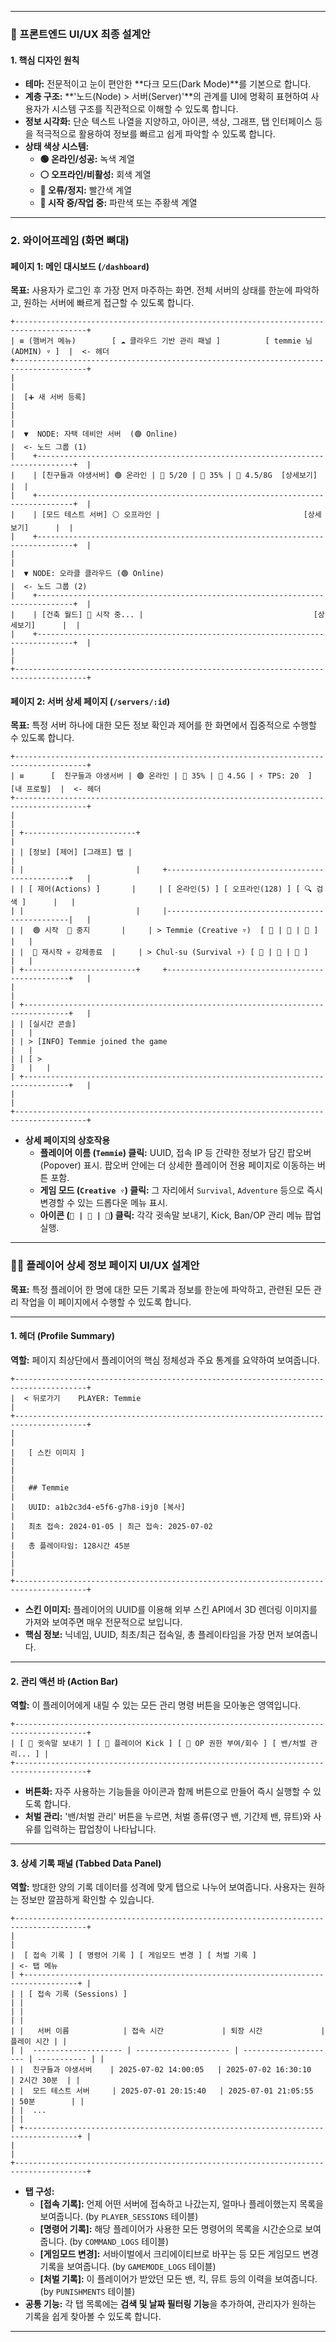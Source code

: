 -----

### 🎨 프론트엔드 UI/UX 최종 설계안

#### 1\. 핵심 디자인 원칙

  * **테마:** 전문적이고 눈이 편안한 \*\*다크 모드(Dark Mode)\*\*를 기본으로 합니다.
  * **계층 구조:** \*\*'노드(Node) \> 서버(Server)'\*\*의 관계를 UI에 명확히 표현하여 사용자가 시스템 구조를 직관적으로 이해할 수 있도록 합니다.
  * **정보 시각화:** 단순 텍스트 나열을 지양하고, 아이콘, 색상, 그래프, 탭 인터페이스 등을 적극적으로 활용하여 정보를 빠르고 쉽게 파악할 수 있도록 합니다.
  * **상태 색상 시스템:**
      * **🟢 온라인/성공:** 녹색 계열
      * **⚪ 오프라인/비활성:** 회색 계열
      * **🔴 오류/정지:** 빨간색 계열
      * **🔵 시작 중/작업 중:** 파란색 또는 주황색 계열

-----

### 2\. 와이어프레임 (화면 뼈대)

#### **페이지 1: 메인 대시보드 (`/dashboard`)**

**목표:** 사용자가 로그인 후 가장 먼저 마주하는 화면. 전체 서버의 상태를 한눈에 파악하고, 원하는 서버에 빠르게 접근할 수 있도록 합니다.

```
+--------------------------------------------------------------------------------------+
| ≡ (햄버거 메뉴)        [ ☁️ 클라우드 기반 관리 패널 ]          [ temmie 님 (ADMIN) ▿ ]  |  <- 헤더
+--------------------------------------------------------------------------------------+
|                                                                                      |
|  [➕ 새 서버 등록]                                                                    |
|                                                                                      |
|  ▼  NODE: 자택 데비안 서버  (🟢 Online)                                             |  <- 노드 그룹 (1)
|    +------------------------------------------------------------------------------+  |
|    | [친구들과 야생서버] 🟢 온라인 | 👥 5/20 | 🧠 35% | 💾 4.5/8G  [상세보기]      |  |
|    +------------------------------------------------------------------------------+  |
|    | [모드 테스트 서버] ⚪ 오프라인 |                                [상세보기]      |  |
|    +------------------------------------------------------------------------------+  |
|                                                                                      |
|  ▼ NODE: 오라클 클라우드 (🟢 Online)                                                 |  <- 노드 그룹 (2)
|    +------------------------------------------------------------------------------+  |
|    | [건축 월드] 🔵 시작 중... |                                      [상세보기]      |  |
|    +------------------------------------------------------------------------------+  |
|                                                                                      |
+--------------------------------------------------------------------------------------+
```

#### **페이지 2: 서버 상세 페이지 (`/servers/:id`)**

**목표:** 특정 서버 하나에 대한 모든 정보 확인과 제어를 한 화면에서 집중적으로 수행할 수 있도록 합니다.

```
+--------------------------------------------------------------------------------------+
| ≡      [  친구들과 야생서버 | 🟢 온라인 | 🧠 35% | 💾 4.5G | ⚡ TPS: 20  ]      [내 프로필]  |  <- 헤더
+--------------------------------------------------------------------------------------+
|                                                                                      |
| +-------------------------+                                                          |
| | [정보] [제어] [그래프] 탭 |                                                          |
| |                         |     +------------------------------------------------+   |
| | [ 제어(Actions) ]       |     | [ 온라인(5) ] [ 오프라인(128) ] [ 🔍 검색 ]      |   |
| |                         |     |------------------------------------------------|   |
| |  🟢 시작  🔴 중지       |     | > Temmie (Creative ▿)  [ 💬 | 🥾 | 🔨 ]        |   |
| |  🔄 재시작 💀 강제종료  |     | > Chul-su (Survival ▿) [ 💬 | 🥾 | 🔨 ]        |   |
| +-------------------------+     +------------------------------------------------+   |
|                                                                                      |
| +--------------------------------------------------------------------------------+   |
| | [실시간 콘솔]                                                                |   |
| | > [INFO] Temmie joined the game                                              |   |
| | [ >                                                                      ]   |   |
| +--------------------------------------------------------------------------------+   |
|                                                                                      |
+--------------------------------------------------------------------------------------+
```

  * **상세 페이지의 상호작용**
      * **플레이어 이름 (`Temmie`) 클릭:** UUID, 접속 IP 등 간략한 정보가 담긴 팝오버(Popover) 표시. 팝오버 안에는 더 상세한 플레이어 전용 페이지로 이동하는 버튼 포함.
      * **게임 모드 (`Creative ▿`) 클릭:** 그 자리에서 `Survival`, `Adventure` 등으로 즉시 변경할 수 있는 드롭다운 메뉴 표시.
      * **아이콘 (`💬 | 🥾 | 🔨`) 클릭:** 각각 귓속말 보내기, Kick, Ban/OP 관리 메뉴 팝업 실행.

-----

### 🧑‍💻 플레이어 상세 정보 페이지 UI/UX 설계안

**목표:** 특정 플레이어 한 명에 대한 모든 기록과 정보를 한눈에 파악하고, 관련된 모든 관리 작업을 이 페이지에서 수행할 수 있도록 합니다.

-----

#### 1\. 헤더 (Profile Summary)

**역할:** 페이지 최상단에서 플레이어의 핵심 정체성과 주요 통계를 요약하여 보여줍니다.

```
+--------------------------------------------------------------------------------------+
|  < 뒤로가기    PLAYER: Temmie                                                        |
+--------------------------------------------------------------------------------------+
|                                                                                      |
|   [ 스킨 이미지 ]                                                                    |
|                                                                                      |
|   ## Temmie                                                                          |
|   UUID: a1b2c3d4-e5f6-g7h8-i9j0 [복사]                                                |
|   최초 접속: 2024-01-05 | 최근 접속: 2025-07-02                                      |
|   총 플레이타임: 128시간 45분                                                        |
|                                                                                      |
+--------------------------------------------------------------------------------------+
```

  * **스킨 이미지:** 플레이어의 UUID를 이용해 외부 스킨 API에서 3D 렌더링 이미지를 가져와 보여주면 매우 전문적으로 보입니다.
  * **핵심 정보:** 닉네임, UUID, 최초/최근 접속일, 총 플레이타임을 가장 먼저 보여줍니다.

-----

#### 2\. 관리 액션 바 (Action Bar)

**역할:** 이 플레이어에게 내릴 수 있는 모든 관리 명령 버튼을 모아놓은 영역입니다.

```
+--------------------------------------------------------------------------------------+
| [ 💬 귓속말 보내기 ] [ 🥾 플레이어 Kick ] [ 🔨 OP 권한 부여/회수 ] [ 밴/처벌 관리... ] |
+--------------------------------------------------------------------------------------+
```

  * **버튼화:** 자주 사용하는 기능들을 아이콘과 함께 버튼으로 만들어 즉시 실행할 수 있도록 합니다.
  * **처벌 관리:** '밴/처벌 관리' 버튼을 누르면, 처벌 종류(영구 밴, 기간제 밴, 뮤트)와 사유를 입력하는 팝업창이 나타납니다.

-----

#### 3\. 상세 기록 패널 (Tabbed Data Panel)

**역할:** 방대한 양의 기록 데이터를 성격에 맞게 탭으로 나누어 보여줍니다. 사용자는 원하는 정보만 깔끔하게 확인할 수 있습니다.

```
+--------------------------------------------------------------------------------------+
|                                                                                      |
|  [ 접속 기록 ] [ 명령어 기록 ] [ 게임모드 변경 ] [ 처벌 기록 ]                           | <- 탭 메뉴
| +----------------------------------------------------------------------------------+ |
| | [ 접속 기록 (Sessions) ]                                                         | |
| |                                                                                  | |
| |   서버 이름            | 접속 시간             | 퇴장 시간             | 플레이 시간 | |
| |  -------------------- | --------------------- | --------------------- | ----------- | |
| |  친구들과 야생서버    | 2025-07-02 14:00:05   | 2025-07-02 16:30:10   | 2시간 30분  | |
| |  모드 테스트 서버     | 2025-07-01 20:15:40   | 2025-07-01 21:05:55   | 50분        | |
| |  ...                                                                             | |
| +----------------------------------------------------------------------------------+ |
|                                                                                      |
+--------------------------------------------------------------------------------------+
```

  * **탭 구성:**
      * **[접속 기록]:** 언제 어떤 서버에 접속하고 나갔는지, 얼마나 플레이했는지 목록을 보여줍니다. (by `PLAYER_SESSIONS` 테이블)
      * **[명령어 기록]:** 해당 플레이어가 사용한 모든 명령어의 목록을 시간순으로 보여줍니다. (by `COMMAND_LOGS` 테이블)
      * **[게임모드 변경]:** 서바이벌에서 크리에이티브로 바꾸는 등 모든 게임모드 변경 기록을 보여줍니다. (by `GAMEMODE_LOGS` 테이블)
      * **[처벌 기록]:** 이 플레이어가 받았던 모든 밴, 킥, 뮤트 등의 이력을 보여줍니다. (by `PUNISHMENTS` 테이블)
  * **공통 기능:** 각 탭 목록에는 **검색 및 날짜 필터링 기능**을 추가하여, 관리자가 원하는 기록을 쉽게 찾아볼 수 있도록 합니다.

-----
